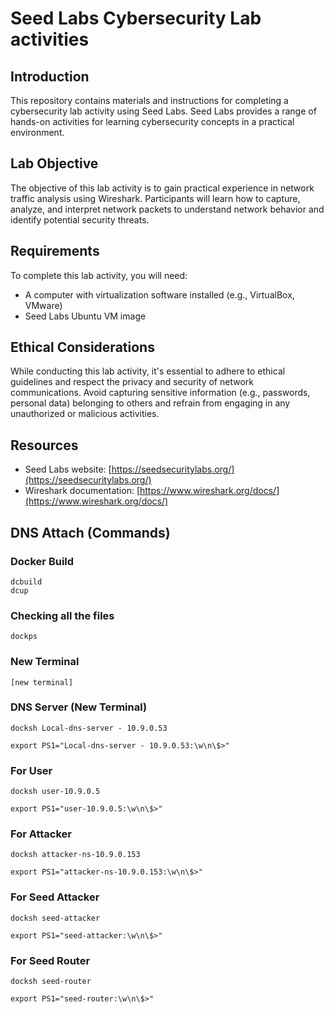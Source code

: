 # Seed Labs Cybersecurity Lab activities

## Introduction
This repository contains materials and instructions for completing a cybersecurity lab activity using Seed Labs. Seed Labs provides a range of hands-on activities for learning cybersecurity concepts in a practical environment.

## Lab Objective
The objective of this lab activity is to gain practical experience in network traffic analysis using Wireshark. Participants will learn how to capture, analyze, and interpret network packets to understand network behavior and identify potential security threats.

## Requirements
To complete this lab activity, you will need:
- A computer with virtualization software installed (e.g., VirtualBox, VMware)
- Seed Labs Ubuntu VM image



## Ethical Considerations
While conducting this lab activity, it's essential to adhere to ethical guidelines and respect the privacy and security of network communications. Avoid capturing sensitive information (e.g., passwords, personal data) belonging to others and refrain from engaging in any unauthorized or malicious activities.

## Resources
- Seed Labs website: [https://seedsecuritylabs.org/](https://seedsecuritylabs.org/)
- Wireshark documentation: [https://www.wireshark.org/docs/](https://www.wireshark.org/docs/)


## DNS Attach (Commands)

### Docker Build
```
dcbuild
dcup
```

### Checking all the files
```
dockps
```

### New Terminal
```
[new terminal]
```

### DNS Server (New Terminal)
```
docksh Local-dns-servеr - 10.9.0.53
```

```
export PS1="Local-dns-servеr - 10.9.0.53:\w\n\$>"
```


### For User
```
docksh user-10.9.0.5
```

```
export PS1="user-10.9.0.5:\w\n\$>"
```


### For Attacker
```
docksh attacker-ns-10.9.0.153
```

```
export PS1="attacker-ns-10.9.0.153:\w\n\$>"
```

### For Seed Attacker
```
docksh seed-attacker
```

```
export PS1="seed-attacker:\w\n\$>"
```


### For Seed Router
```
docksh seed-router
```

```
export PS1="seed-router:\w\n\$>"
```

